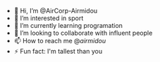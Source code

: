 - 👋 Hi, I’m @AirCorp-Airmidou
- 👀 I’m interested in sport
- 🌱 I’m currently learning programation
- 💞️ I’m looking to collaborate with influent people
- 📫 How to reach me @_airmidou_
- ⚡ Fun fact: I'm tallest than you 

<!---
AirCorp-Airmidou/AirCorp-Airmidou is a ✨ special ✨ repository because its `README.md` (this file) appears on your GitHub profile.
You can click the Preview link to take a look at your changes.
--->
